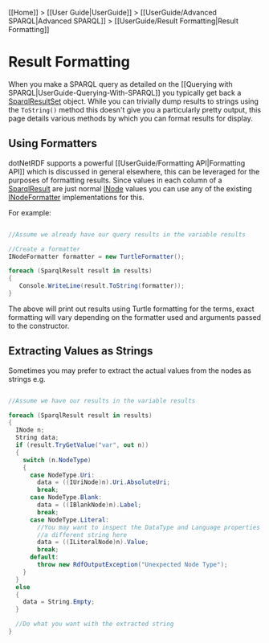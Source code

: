 [[Home]] > [[User Guide|UserGuide]] > [[UserGuide/Advanced SPARQL|Advanced SPARQL]] > [[UserGuide/Result Formatting|Result Formatting]]

# Result Formatting 

When you make a SPARQL query as detailed on the [[Querying with SPARQL|UserGuide-Querying-With-SPARQL]] you typically get back a [SparqlResultSet](http://www.dotnetrdf.org/api/index.asp?Topic=VDS.RDF.Query.SparqlResultSet) object.  While you can trivially dump results to strings using the `ToString()` method this doesn't give you a particularly pretty output, this page details various methods by which you can format results for display.

## Using Formatters 

dotNetRDF supports a powerful [[UserGuide/Formatting API|Formatting API]] which is discussed in general elsewhere, this can be leveraged for the purposes of formatting results.  Since values in each column of a [SparqlResult](http://www.dotnetrdf.org/api/index.asp?Topic=VDS.RDF.Query.SparqlResult) are just normal [INode](http://www.dotnetrdf.org/api/index.asp?Topic=VDS.RDF.INode) values you can use any of the existing [INodeFormatter](http://www.dotnetrdf.org/api/index.asp?Topic=VDS.RDF.Writing.Formatting.INodeFormatter) implementations for this.

For example:

```csharp

//Assume we already have our query results in the variable results

//Create a formatter
INodeFormatter formatter = new TurtleFormatter();

foreach (SparqlResult result in results)
{
   Console.WriteLine(result.ToString(formatter));
}
```

The above will print out results using Turtle formatting for the terms, exact formatting will vary depending on the formatter used and arguments passed to the constructor.

## Extracting Values as Strings 

Sometimes you may prefer to extract the actual values from the nodes as strings e.g.

```csharp

//Assume we have our results in the variable results

foreach (SparqlResult result in results)
{
  INode n;
  String data;
  if (result.TryGetValue("var", out n))
  {
    switch (n.NodeType)
    {
      case NodeType.Uri:
        data = ((IUriNode)n).Uri.AbsoluteUri;
        break;
      case NodeType.Blank:
        data = ((IBlankNode)n).Label;
        break;
      case NodeType.Literal:
        //You may want to inspect the DataType and Language properties and generate
        //a different string here
        data = ((ILiteralNode)n).Value;
        break;
      default:
        throw new RdfOutputException("Unexpected Node Type");
    }
  }
  else
  {
    data = String.Empty;
  }

  //Do what you want with the extracted string
}
```